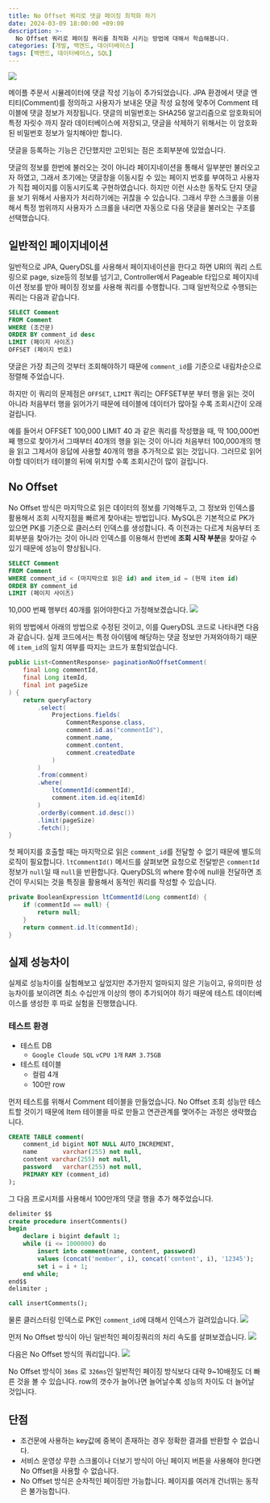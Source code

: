 ```yaml
---
title: No Offset 쿼리로 댓글 페이징 최적화 하기
date: 2024-03-09 18:00:00 +09:00
description: >-
  No Offset 쿼리로 페이징 쿼리를 최적화 시키는 방법에 대해서 학습해봅니다.
categories: [개발, 백엔드, 데이터베이스]
tags: [백엔드, 데이터베이스, SQL]
---
```



![](https://velog.velcdn.com/images/januaryone/post/83238869-caeb-4fc1-81c3-f83a2213c999/image.png)

메이플 주문서 시뮬레이터에 댓글 작성 기능이 추가되었습니다.
JPA 환경에서 댓글 엔티티(Comment)를 정의하고 사용자가 보내온 댓글 작성 요청에 맞추어 Comment 테이블에 댓글 정보가 저장됩니다. 댓글의 비밀번호는 SHA256 알고리즘으로 암호화되어 특정 자릿수 까지 잘라 데이터베이스에 저장되고, 댓글을 삭제하기 위해서는 이 암호화된 비밀번호 정보가 일치해야만 합니다.

댓글을 등록하는 기능은 간단했지만 고민되는 점은 조회부분에 있었습니다. 

댓글의 정보를 한번에 불러오는 것이 아니라 페이지네이션을 통해서 일부분만 불러오고자 하였고, 그래서 초기에는 댓글창을 이동시킬 수 있는 페이지 번호를 부여하고 사용자가 직접 페이지를 이동시키도록 구현하였습니다. 하지만 이런 사소한 동작도 단지 댓글을 보기 위해서 사용자가 처리하기에는 귀찮을 수 있습니다. 그래서 무한 스크롤을 이용해서 특정 범위까지 사용자가 스크롤을 내리면 자동으로 다음 댓글을 불러오는 구조를 선택했습니다.

## 일반적인 페이지네이션
일반적으로 JPA, QueryDSL를 사용해서 페이지네이션을 한다고 하면 URI의 쿼리 스트링으로 page, size등의 정보를 넘기고, Controller에서 Pageable 타입으로 페이지네이션 정보를 받아 페이징 정보를 사용해 쿼리를 수행합니다. 그때 일반적으로 수행되는 쿼리는 다음과 같습니다.
```sql
SELECT Comment
FROM Comment
WHERE (조건문)
ORDER BY comment_id desc
LIMIT (페이지 사이즈)
OFFSET (페이지 번호)
```

댓글은 가장 최근의 것부터 조회해야하기 때문에 `comment_id`를 기준으로 내림차순으로 정렬해 주었습니다.

하지만 이 쿼리의 문제점은 `OFFSET`, `LIMIT` 쿼리는 OFFSET부분 부터 행을 읽는 것이 아니라 처음부터 행을 읽어가기 때문에 테이블에 데이터가 많아질 수록 조회시간이 오래 걸립니다. 

예를 들어서 OFFSET 100,000 LIMIT 40 과 같은 쿼리를 작성했을 때, 딱 100,000번째 행으로 찾아가서 그때부터 40개의 행을 읽는 것이 아니라 처음부터 100,000개의 행을 읽고 그제서야 응답에 사용할 40개의 행을 추가적으로 읽는 것입니다. 그러므로 읽어야할 데이터가 테이블의 뒤에 위치할 수록 조회시간이 많이 걸립니다.

## No Offset
No Offset 방식은 마지막으로 읽은 데이터의 정보를 기억해두고, 그 정보와 인덱스를 활용해서 조회 시작지점을 빠르게 찾아내는 방법입니다. MySQL은 기본적으로 PK가 있으면 PK를 기준으로 클러스터 인덱스를 생성합니다. 즉 이전과는 다르게 처음부터 조회부분을 찾아가는 것이 아니라 인덱스를 이용해서 한번에 **조회 시작 부분**을 찾아갈 수 있기 때문에 성능이 향상됩니다.

```sql
SELECT Comment
FROM Comment
WHERE comment_id < (마지막으로 읽은 id) and item_id = (현재 item id)
ORDER BY comment_id
LIMIT (페이지 사이즈)
```
10,000 번째 행부터 40개를 읽어야한다고 가정해보겠습니다.
![](https://velog.velcdn.com/images/januaryone/post/f791eebf-c4a5-440c-8379-313975fbc9b7/image.png)

위의 방법에서 아래의 방법으로 수정된 것이고, 이를 QueryDSL 코드로 나타내면 다음과 같습니다.
실제 코드에서는 특정 아이템에 해당하는 댓글 정보만 가져와야하기 때문에 `item_id`의 일치 여부를 따지는 코드가 포함되었습니다.
```java
public List<CommentResponse> paginationNoOffsetComment(
    final Long commentId,
    final Long itemId,
    final int pageSize
) {
    return queryFactory
        .select(
            Projections.fields(
                CommentResponse.class,
                comment.id.as("commentId"),
                comment.name,
                comment.content,
                comment.createdDate
            )
        )
        .from(comment)
        .where(
            ltCommentId(commentId),
            comment.item.id.eq(itemId)
        )
        .orderBy(comment.id.desc())
        .limit(pageSize)
        .fetch();
}
```

첫 페이지를 호출할 때는 마지막으로 읽은 `comment_id`를 전달할 수 없기 때문에 별도의 로직이 필요합니다. `ltCommentId()` 메서드를 살펴보면 요청으로 전달받은 `commentId` 정보가 `null`일 때 `null`을 반환합니다. QueryDSL의 where 함수에 null을 전달하면 조건이 무시되는 것을 특징을 활용해서 동적인 쿼리를 작성할 수 있습니다.
```java
private BooleanExpression ltCommentId(Long commentId) {
    if (commentId == null) {
        return null;
    }
    return comment.id.lt(commentId);
}
```

## 실제 성능차이
실제로 성능차이를 실험해보고 싶었지만 추가한지 얼마되지 않은 기능이고, 유의미한 성능차이를 보이려면 최소 수십만개 이상의 행이 추가되어야 하기 때문에 테스트 데이터베이스를 생성한 후 따로 실험을 진행했습니다.

### 테스트 환경
- 테스트 DB
	- `Google Cloude SQL` `vCPU 1개` `RAM 3.75GB`
- 테스트 테이블
	- 컬럼 4개
    - 100만 row
    
먼저 테스트를 위해서 Comment 테이블을 만들었습니다. No Offset 조회 성능만 테스트할 것이기 때문에 Item 테이블을 따로 만들고 연관관계를 맺어주는 과정은 생략했습니다.
```sql
CREATE TABLE comment(
    comment_id bigint NOT NULL AUTO_INCREMENT,
    name       varchar(255) not null,
    content varchar(255) not null,
    password   varchar(255) not null,
    PRIMARY KEY (comment_id)
);
```

그 다음 프로시저를 사용해서 100만개의 댓글 행을 추가 해주었습니다.
```sql
delimiter $$
create procedure insertComments()
begin
    declare i bigint default 1;
    while (i <= 1000000) do
        insert into comment(name, content, password)
        values (concat('member', i), concat('content', i), '12345');
        set i = i + 1;
    end while;
end$$
delimiter ;

call insertComments();
```

물론 클러스터링 인덱스로 PK인 `comment_id`에 대해서 인덱스가 걸려있습니다.
![](https://velog.velcdn.com/images/januaryone/post/f24a025a-0065-4b17-b468-9223e1075477/image.png)

먼저 No Offset 방식이 아닌 일반적인 페이징쿼리의 처리 속도를 살펴보겠습니다.
![](https://velog.velcdn.com/images/januaryone/post/7476ff37-a923-4dfa-8c97-90c2f4c0c175/image.png)

다음은 No Offset 방식의 쿼리입니다.
![](https://velog.velcdn.com/images/januaryone/post/5313b315-c62a-4cd9-9cd7-d14003a28737/image.png)

No Offset 방식이 `36ms` 로 `326ms`인 일반적인 페이징 방식보다 대략 9~10배정도 더 빠른 것을 볼 수 있습니다. row의 갯수가 늘어나면 늘어날수록 성능의 차이도 더 늘어날 것입니다.

## 단점
- 조건문에 사용하는 key값에 중복이 존재하는 경우 정확한 결과를 반환할 수 없습니다.
- 서비스 운영상 무한 스크롤이나 더보기 방식이 아닌 페이지 버튼을 사용해야 한다면 No Offset을 사용할 수 없습니다.
- No Offset 방식은 순차적인 페이징만 가능합니다. 페이지를 여러개 건너뛰는 동작은 불가능합니다.



    